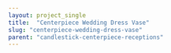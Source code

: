 ```yaml
---
layout: project_single
title:  "Centerpiece Wedding Dress Vase"
slug: "centerpiece-wedding-dress-vase"
parent: "candlestick-centerpiece-receptions"
---
```

 